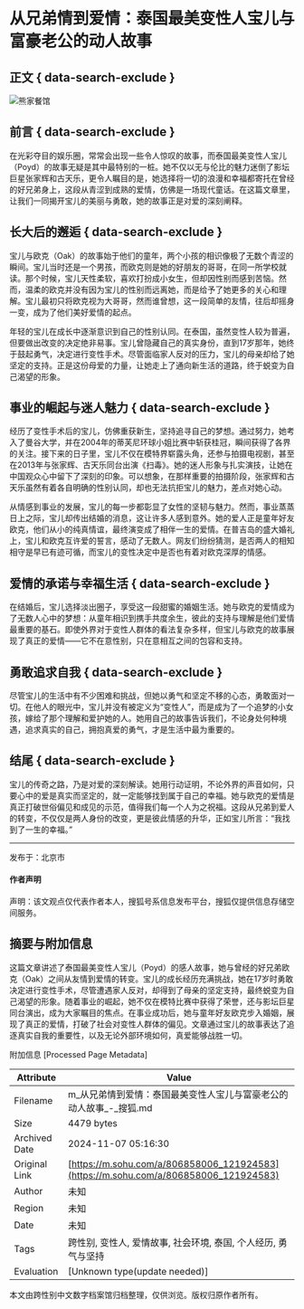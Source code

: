 # 从兄弟情到爱情：泰国最美变性人宝儿与富豪老公的动人故事

## 正文 { data-search-exclude }


![熊家餐馆](http://03e1181bba1cf.cdn.sohucs.com/files/1695809599254.png)

## 前言 { data-search-exclude }

在光彩夺目的娱乐圈，常常会出现一些令人惊叹的故事，而泰国最美变性人宝儿（Poyd）的故事无疑是其中最特别的一桩。她不仅以无与伦比的魅力迷倒了影坛巨星张家辉和古天乐，更令人瞩目的是，她选择将一切的浪漫和幸福都寄托在曾经的好兄弟身上，这段从青涩到成熟的爱情，仿佛是一场现代童话。在这篇文章里，让我们一同揭开宝儿的美丽与勇敢，她的故事正是对爱的深刻阐释。

## 长大后的邂逅 { data-search-exclude }

宝儿与欧克（Oak）的故事始于他们的童年，两个小孩的相识像极了无数个青涩的瞬间。宝儿当时还是一个男孩，而欧克则是她的好朋友的哥哥，在同一所学校就读。那个时候，宝儿天性柔软，喜欢打扮成小女生，但却因性别而感到苦恼。然而，温柔的欧克并没有因为宝儿的性别而远离她，而是给予了她更多的关心和理解。宝儿最初只将欧克视为大哥哥，然而谁曾想，这一段简单的友情，往后却摇身一变，成为了他们美好爱情的起点。

年轻的宝儿在成长中逐渐意识到自己的性别认同。在泰国，虽然变性人较为普遍，但要做出改变的决定绝非易事。宝儿曾隐藏自己的真实身份，直到17岁那年，她终于鼓起勇气，决定进行变性手术。尽管面临家人反对的压力，宝儿的母亲却给了她坚定的支持。正是这份母爱的力量，让她走上了通向新生活的道路，终于蜕变为自己渴望的形象。

## 事业的崛起与迷人魅力 { data-search-exclude }

经历了变性手术后的宝儿，仿佛重获新生，坚持追寻自己的梦想。通过努力，她考入了曼谷大学，并在2004年的蒂芙尼环球小姐比赛中斩获桂冠，瞬间获得了各界的关注。接下来的日子里，宝儿不仅在模特界崭露头角，还参与拍摄电视剧，甚至在2013年与张家辉、古天乐同台出演《扫毒》。她的迷人形象与扎实演技，让她在中国观众心中留下了深刻的印象。可以想象，在那样重要的拍摄阶段，张家辉和古天乐虽然有着各自明确的性别认同，却也无法抗拒宝儿的魅力，差点对她心动。

从情感到事业的发展，宝儿的每一步都彰显了女性的坚韧与魅力。然而，事业蒸蒸日上之际，宝儿却传出结婚的消息，这让许多人感到意外。她的爱人正是童年好友欧克，他们从小的纯真情谊，最终演变成了相伴一生的爱情。在普吉岛的盛大婚礼上，宝儿和欧克互许爱的誓言，感动了无数人。网友们纷纷猜测，是否两人的相知相守是早已有迹可循，而宝儿的变性决定中是否也有着对欧克深厚的情感。

## 爱情的承诺与幸福生活 { data-search-exclude }

在结婚后，宝儿选择淡出圈子，享受这一段甜蜜的婚姻生活。她与欧克的爱情成为了无数人心中的梦想：从童年相识到携手共度余生，彼此的支持与理解是他们爱情最重要的基石。即使外界对于变性人群体的看法复杂多样，但宝儿与欧克的故事展现了真正的爱情——它不在意性别，只在意相互之间的包容和支持。

## 勇敢追求自我 { data-search-exclude }

尽管宝儿的生活中有不少困难和挑战，但她以勇气和坚定不移的心态，勇敢面对一切。在他人的眼光中，宝儿并没有被定义为“变性人”，而是成为了一个追梦的小女孩，嫁给了那个理解和爱护她的人。她用自己的故事告诉我们，不论身处何种境遇，追求真实的自己，拥抱真爱的勇气，才是生活中最为重要的。

## 结尾 { data-search-exclude }

宝儿的传奇之路，乃是对爱的深刻解读。她用行动证明，不论外界的声音如何，只要心中的爱是真实而坚定的，就一定能够找到属于自己的幸福。她与欧克的爱情是真正打破世俗偏见和成见的示范，值得我们每一个人为之祝福。这段从兄弟到爱人的转变，不仅仅是两人身份的改变，更是彼此情感的升华，正如宝儿所言：“我找到了一生的幸福。”

---

发布于：北京市

#### 作者声明

声明：该文观点仅代表作者本人，搜狐号系信息发布平台，搜狐仅提供信息存储空间服务。

## 摘要与附加信息

<!-- tcd_abstract -->
这篇文章讲述了泰国最美变性人宝儿（Poyd）的感人故事，她与曾经的好兄弟欧克（Oak）之间从友情到爱情的转变。宝儿的成长经历充满挑战，她在17岁时勇敢决定进行变性手术，尽管遭遇家人反对，却得到了母亲的坚定支持，最终蜕变为自己渴望的形象。随着事业的崛起，她不仅在模特比赛中获得了荣誉，还与影坛巨星同台演出，成为大家瞩目的焦点。在事业成功后，她与童年好友欧克步入婚姻，展现了真正的爱情，打破了社会对变性人群体的偏见。文章通过宝儿的故事表达了追逐真实自我的重要性，以及无论外部环境如何，真爱能够战胜一切。
<!-- tcd_abstract_end -->

附加信息 [Processed Page Metadata]

| Attribute       | Value                                  |
|-----------------|----------------------------------------|
| Filename        | m_从兄弟情到爱情：泰国最美变性人宝儿与富豪老公的动人故事_-_搜狐.md                             |
| Size            | 4479 bytes                           |
| Archived Date   | 2024-11-07 05:16:30                             |
| Original Link   | [https://m.sohu.com/a/806858006_121924583](https://m.sohu.com/a/806858006_121924583)                       |
| Author          | 未知                               |
| Region          | 未知                               |
| Date            | 未知                                 |
| Tags            | 跨性别, 变性人, 爱情故事, 社会环境, 泰国, 个人经历, 勇气与坚持                                 |
| Evaluation            | [Unknown type(update needed)]                                 |
<!-- tcd_table_end -->

本文由跨性别中文数字档案馆归档整理，仅供浏览。版权归原作者所有。
